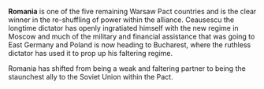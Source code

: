 **Romania** is one of the five remaining Warsaw Pact countries and is
the clear winner in the re-shuffling of power within the alliance.
Ceausescu the longtime dictator has openly ingratiated himself with the
new regime in Moscow and much of the military and financial assistance
that was going to East Germany and Poland is now heading to Bucharest,
where the ruthless dictator has used it to prop up his faltering regime.

Romania has shifted from being a weak and faltering partner to being the
staunchest ally to the Soviet Union within the Pact.
